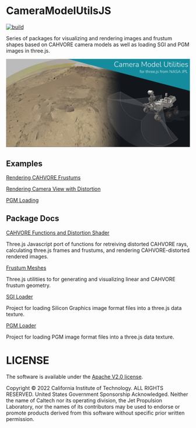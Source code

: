 # CameraModelUtilsJS

[![build](https://img.shields.io/github/workflow/status/NASA-AMMOS/CameraModelUtilsJS/Node.js%20CI?style=flat-square&label=build)](https://github.com/NASA-AMMOS/CameraModelUtilsJS/actions)

Series of packages for visualizing and rendering images and frustum shapes based on CAHVORE camera models as well as loading SGI and PGM images in three.js.

![](./docs/banner.png)

## Examples

[Rendering CAHVORE Frustums](https://nasa-ammos.github.io/CameraModelUtilsJS/examples/frustumDisplay.html)

[Rendering Camera View with Distortion](https://nasa-ammos.github.io/CameraModelUtilsJS/examples/distortionPreview.html)

[PGM Loading](https://nasa-ammos.github.io/CameraModelUtilsJS/examples/pgmLoader.html)

## Package Docs

[CAHVORE Functions and Distortion Shader](./src/cahvore-utilities/)

Three.js Javascript port of functions for retreiving distorted CAHVORE rays, calculating three.js frames and frustums, and rendering CAHVORE-distorted rendered images.

[Frustum Meshes](./src/frustum-mesh/)

Three.js utilitiies to for generating and visualizing linear and CAHVORE frustum geometry.

[SGI Loader](./src/sgi-loader/)

Project for loading Silicon Graphics image format files into a three.js data texture.

[PGM Loader](./src/pgm-loader/)

Project for loading PGM image format files into a three.js data texture.

# LICENSE

The software is available under the [Apache V2.0 license](../LICENSE.txt).

Copyright © 2022 California Institute of Technology. ALL RIGHTS
RESERVED. United States Government Sponsorship Acknowledged.
Neither the name of Caltech nor its operating division, the
Jet Propulsion Laboratory, nor the names of its contributors may be
used to endorse or promote products derived from this software
without specific prior written permission.
